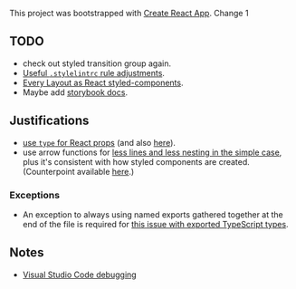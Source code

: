 This project was bootstrapped with [Create React App](https://github.com/facebook/create-react-app). Change 1

## TODO

- check out styled transition group again.
- [Useful `.stylelintrc` rule adjustments](https://github.com/fknussel/atlaskit/blob/764f04f5064afb03f28fe42917ce7d8ba8c1c994/.stylelintrc).
- [Every Layout as React styled-components](https://danscan.github.io/react-every-layout/?path=/story/welcome--base-css).
- Maybe add [storybook docs](https://gist.github.com/shilman/bc9cbedb2a7efb5ec6710337cbd20c0c).

## Justifications

- [use `type` for React props](https://medium.com/@martin_hotell/interface-vs-type-alias-in-typescript-2-7-2a8f1777af4c) (and also [here](https://stackoverflow.com/a/52682220)).
- use arrow functions for [less lines and less nesting in the simple case](https://www.sitepoint.com/es6-arrow-functions-new-fat-concise-syntax-javascript/), plus it's consistent with how styled components are created. (Counterpoint available [here](https://stackoverflow.com/questions/49306148/why-is-arrow-syntax-preferred-over-standard-functions-for-pure-react-components).)

### Exceptions

- An exception to always using named exports gathered together at the end of the file is required for [this issue with exported TypeScript types](https://github.com/Microsoft/TypeScript/issues/21194).

## Notes

- [Visual Studio Code debugging](https://create-react-app.dev/docs/setting-up-your-editor/#visual-studio-code)

